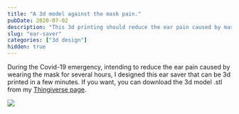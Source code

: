 ```yaml
---
title: "A 3d model against the mask pain."
pubDate: 2020-07-02
description: "This 3d printing should reduce the ear pain caused by mask."
slug: "ear-saver"
categories: ["3d design"]
hidden: true
---
```


During the Covid-19 emergency, intending to reduce the ear pain caused by wearing the mask for several hours, I designed this ear saver that can be 3d printed in a few minutes.
If you want, you can download the 3d model .stl from my [Thingiverse page](https://www.thingiverse.com/thing:4421036).

![](/uploads/ear-saver/Render1.png)
